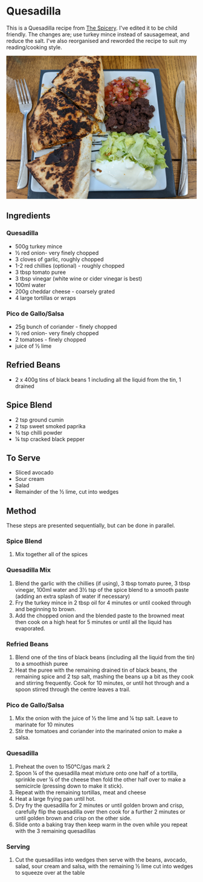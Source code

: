 # Quesadilla # 

This is a Quesadilla recipe from [The Spicery](https://www.thespicery.com/). I've edited it to be child friendly. The changes are; use turkey mince instead of sausagemeat, and reduce the salt. I've also reorganised and reworded the recipe to suit my reading/cooking style.

![Quesadilla](/public/images/Quesadilla.jpg)

## Ingredients ## 

### Quesadilla

- 500g turkey mince
- ½ red onion- very finely chopped
- 3 cloves of garlic, roughly chopped 
- 1-2 red chillies (optional) - roughly chopped
- 3 tbsp tomato puree
- 3 tbsp vinegar (white wine or cider vinegar is best)
- 100ml water
- 200g cheddar cheese - coarsely grated
- 4 large tortillas or wraps

### Pico de Gallo/Salsa

- 25g bunch of coriander - finely chopped
- ½ red onion- very finely chopped
- 2 tomatoes - finely chopped
- juice of ½ lime

## Refried Beans

- 2 x 400g tins of black beans 1 including all the liquid from the tin, 1 drained

## Spice Blend

- 2 tsp ground cumin
- 2 tsp sweet smoked paprika
- ¾ tsp chilli powder
- ¼ tsp cracked black pepper

## To Serve

- Sliced avocado
- Sour cream
- Salad
- Remainder of the ½ lime, cut into wedges

## Method ## 

These steps are presented sequentially, but can be done in parallel.

### Spice Blend

1. Mix together all of the spices

### Quesadilla Mix

1. Blend the garlic with the chillies (if using), 3 tbsp tomato puree, 3 tbsp vinegar, 100ml water and 3½ tsp of the spice blend to a smooth paste (adding an extra splash of water if necessary)
1. Fry the turkey mince in 2 tbsp oil for 4 minutes or until cooked through and beginning to brown.
1. Add the chopped onion and the blended paste to the browned meat then cook on a high heat for 5 minutes or until all the liquid has evaporated.

### Refried Beans

1. Blend one of the tins of black beans (including all the liquid from the tin) to a smoothish puree
1. Heat the puree with the remaining drained tin of black beans, the remaining spice and 2 tsp salt, mashing the beans up a bit as they cook and stirring frequently. Cook for 10 minutes, or until hot through and a spoon stirred through the centre leaves a trail.

### Pico de Gallo/Salsa

1. Mix the onion with the juice of ½ the lime and ¼ tsp salt. Leave to marinate for 10 minutes
1. Stir the tomatoes and coriander into the marinated onion to make a salsa. 

### Quesadilla

1. Preheat the oven to 150°C/gas mark 2
1. Spoon ¼ of the quesadilla meat mixture onto one half of a tortilla, sprinkle over ¼ of the cheese then fold the other half over to make a semicircle (pressing down to make it stick).
1. Repeat with the remaining tortillas, meat and cheese
1. Heat a large frying pan until hot.
1. Dry fry the quesadilla for 2 minutes or until golden brown and crisp, carefully flip the quesadilla over then cook for a further 2 minutes or until golden brown and crisp on the other side.
1. Slide onto a baking tray then keep warm in the oven while you repeat with the 3 remaining quesadillas

### Serving

1. Cut the quesadillas into wedges then serve with the beans, avocado, salad, sour cream and salsa, with the remaining ½ lime cut into wedges to squeeze over at the table
